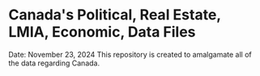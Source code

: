 # Canada's Political, Real Estate, LMIA, Economic, Data Files
Date: November 23, 2024
This repository is created to amalgamate all of the data regarding Canada. 
